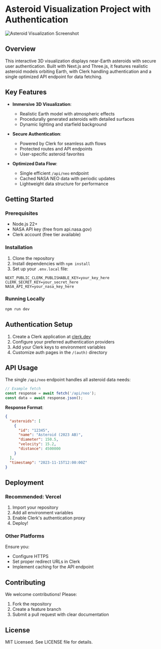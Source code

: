 # Asteroid Visualization Project with Authentication

![Asteroid Visualization Screenshot](https://i.postimg.cc/nzCBGRCZ/Screenshot-2025-08-14-171024.png)

## Overview

This interactive 3D visualization displays near-Earth asteroids with secure user authentication. Built with Next.js and Three.js, it features realistic asteroid models orbiting Earth, with Clerk handling authentication and a single optimized API endpoint for data fetching.

## Key Features

- **Immersive 3D Visualization**:
  - Realistic Earth model with atmospheric effects
  - Procedurally generated asteroids with detailed surfaces
  - Dynamic lighting and starfield background

- **Secure Authentication**:
  - Powered by Clerk for seamless auth flows
  - Protected routes and API endpoints
  - User-specific asteroid favorites

- **Optimized Data Flow**:
  - Single efficient `/api/neo` endpoint
  - Cached NASA NEO data with periodic updates
  - Lightweight data structure for performance

## Getting Started

### Prerequisites
- Node.js 22+
- NASA API key (free from api.nasa.gov)
- Clerk account (free tier available)

### Installation
1. Clone the repository
2. Install dependencies with `npm install`
3. Set up your `.env.local` file:
```env
NEXT_PUBLIC_CLERK_PUBLISHABLE_KEY=your_key_here
CLERK_SECRET_KEY=your_secret_here
NASA_API_KEY=your_nasa_key_here
```

### Running Locally
```bash
npm run dev
```

## Authentication Setup

1. Create a Clerk application at [clerk.dev](https://clerk.dev)
2. Configure your preferred authentication providers
3. Add your Clerk keys to environment variables
4. Customize auth pages in the `/(auth)` directory

## API Usage

The single `/api/neo` endpoint handles all asteroid data needs:

```javascript
// Example fetch
const response = await fetch('/api/neo');
const data = await response.json();
```

**Response Format**:
```json
{
  "asteroids": [
    {
      "id": "12345",
      "name": "Asteroid (2023 AB)",
      "diameter": 150.5,
      "velocity": 15.2,
      "distance": 4500000
    }
  ],
  "timestamp": "2023-11-15T12:00:00Z"
}
```

## Deployment

### Recommended: Vercel
1. Import your repository
2. Add all environment variables
3. Enable Clerk's authentication proxy
4. Deploy!

### Other Platforms
Ensure you:
- Configure HTTPS
- Set proper redirect URLs in Clerk
- Implement caching for the API endpoint

## Contributing

We welcome contributions! Please:
1. Fork the repository
2. Create a feature branch
3. Submit a pull request with clear documentation

## License

MIT Licensed. See LICENSE file for details.
